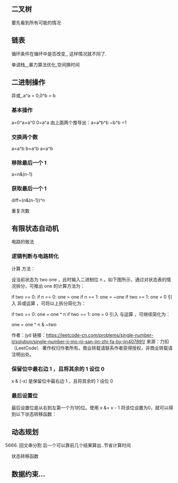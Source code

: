 ## 二叉树
要先看到所有可能的情况


## 链表
循环条件在循环中是否改变,,
这样情况就不同了.

单调栈,,,暴力算法优化,空间换时间


## 二进制操作

异或,,a^a = 0,0^b = b
### 基本操作
a=0^a=a^0
0=a^a
由上面两个推导出：a=a^b^b
~b^b  =1
### 交换两个数
a=a^b
b=a^b
a=a^b
### 移除最后一个 1
a=n&(n-1)
### 获取最后一个 1
diff=(n&(n-1))^n

重复次数



## 有限状态自动机
电路的做法

### 逻辑判断与电路转化
计算 方法：

设当前状态为 two one ，此时输入二进制位 n 。如下图所示，通过对状态表的情况拆分，可推出 one 的计算方法为：


if two == 0:
  if n == 0:
    one = one
  if n == 1:
    one = ~one
if two == 1:
    one = 0
引入 异或运算 ，可将以上拆分简化为：


if two == 0:
    one = one ^ n
if two == 1:
    one = 0
引入 与运算 ，可继续简化为：


one = one ^ n & ~two

作者：jyd
链接：https://leetcode-cn.com/problems/single-number-ii/solution/single-number-ii-mo-ni-san-jin-zhi-fa-by-jin407891/
来源：力扣（LeetCode）
著作权归作者所有。商业转载请联系作者获得授权，非商业转载请注明出处。

### 保留位中最右边 1 ，且将其余的 1 设位 0
x & (-x) 是保留位中最右边 1 ，且将其余的 1 设位 0


### 最后设置位

最后设置位是从右到左第一个为1的位。使用 x &= x - 1 将该位设置为0，就可以得到以下状态转移函数：

## 动态规划
5666. 回文串分割
后一个可以靠前几个结果算出..节省计算时间

状态转移函数

## 数据约束...